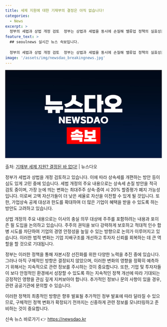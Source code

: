 ```yaml
---
title: 세제 지원에 대한 기재부의 결정은 아직 없습니다!
categories:
  - News
excerpt: >
  정부의 세법과 상법 개정 검토  정부는 상법과 세법을 동시에 손질해 밸류업 정책의 실효성을 높이겠다는 복안입…
feature_text: >
  ## seoulnews 실시간 뉴스 속보입니다.

  정부의 세법과 상법 개정 검토  정부는 상법과 세법을 동시에 손질해 밸류업 정책의 실효성을 높이겠다는 복안입…
image: '/assets/img/newsdao_breakingnews.jpg'
---
```


![뉴스다오 속보](/assets/img/newsdao_breakingnews.jpg)

<p>출처: <a href="https://newsdao.kr/4243" rel="dofollow">기재부 세제 지원? 결정된 바 없다!</a> | 뉴스다오</p>

정부가 세법과 상법을 개정 검토하고 있습니다. 이에 따라 상속세를 개편하는 방안 등이 심도 있게 고민 중에 있습니다. 세법 개정의 주요 내용으로는 상속세 손질 방안을 적극 검토 중이며, 가장 눈에 띄는 변화는 최대주주 상속·증여 시 20% 할증평가 폐지 가능성입니다. 이로써 고액 자산가들이 더 낮은 세율로 자산을 이전할 수 있게 될 것입니다. 또한, 가업상속 공제 대상과 한도를 확대하여 더 많은 기업이 혜택을 받을 수 있도록 하는 방안도 고려하고 있습니다. 

상법 개정의 주요 내용으로는 이사의 충실 의무 대상에 주주를 포함하려는 내용과 포이즌 필 도입을 논의하고 있습니다. 주주의 권익을 보다 강력하게 보호하고 적대적 인수 합병 시도를 차단하여 기업의 경영 안정성을 높일 수 있는 방향으로 논의가 이루어지고 있습니다. 이러한 법적 변화는 기업 지배구조를 개선하고 투자자 신뢰를 회복하는 데 큰 역할을 할 것으로 기대됩니다.

정부는 이러한 정책을 통해 자본시장 선진화를 위한 다양한 노력을 추진 중에 있습니다. 그러나 아직 구체적인 방향은 결정되지 않았으며, 이러한 변화의 영향을 정확히 예측하기 위해서는 지속적으로 관련 정보를 주시하는 것이 중요합니다. 또한, 기업 및 투자자들이 보다 안정적인 환경에서 성장할 수 있도록 하는 지속적인 정책 개선에 따라 기대되는 긍정적인 영향을 관심 깊게 지켜보아야 합니다. 추가적인 정보나 문의 사항이 있을 경우, 관련 공공기관에 문의할 수 있습니다.

이러한 정책의 최종적인 방향은 향후 발표될 추가적인 정부 발표에 따라 달라질 수 있으므로, 구체적인 정책 변화가 확정되기 전까지는 신중하게 관련 정보를 모니터링하고 준비하는 것이 중요합니다. 

신속 뉴스 바로가기 👉 <a href="https://newsdao.kr" rel="dofollow">https://newsdao.kr</a>


